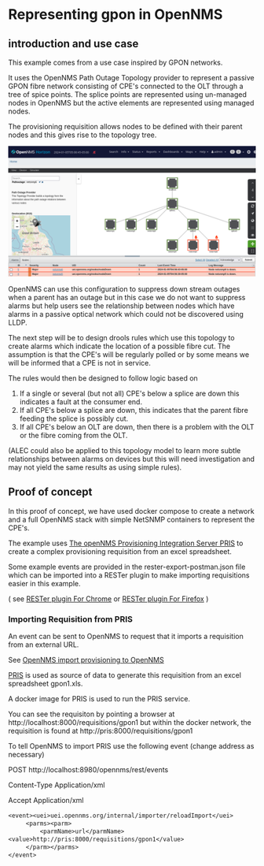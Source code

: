 
# Representing gpon in OpenNMS

## introduction and use case

This example comes from a use case inspired by GPON networks. 

It uses the OpenNMS Path Outage Topology provider to represent a passive GPON fibre network consisting of CPE's connected to the OLT through a tree of spice points.
The splice points are represented using un-managed nodes in OpenNMS but the active elements are represented using managed nodes. 

The provisioning requisition allows nodes to be defined with their parent nodes and this gives rise to the topology tree. 

![Alt text](../minimal-minion-kafka-simple/images/gpontopologyMap.png)

OpenNMS can use this configuration to suppress down stream outages when a parent has an outage but in this case we do not want to suppress alarms but help users see the relationship between nodes which have alarms in a passive optical network which could not be discovered using LLDP.

The next step will be to design drools rules which use this topology to create alarms which indicate the location of a possible fibre cut. 
The assumption is that the CPE's will be regularly polled or by some means we will be informed that a CPE is not in service.

The rules would then be designed to follow logic based on 

1. If a single or several (but not all) CPE's below a splice are down this indicates a fault at the consumer end.
2. If all CPE's below a splice are down, this indicates that the parent fibre feeding the splice is possibly cut.
3. If all CPE's below an OLT are down, then there is a problem with the OLT or the fibre coming from the OLT.

(ALEC could also be applied to this topology model to learn more subtle relationships between alarms on devices but this will need investigation and may not yield the same results as using simple rules). 

## Proof of concept

In this proof of concept, we have used docker compose to create a network and a full OpenNMS stack with simple NetSNMP containers to represent the CPE's. 

The example uses [The openNMS Provisioning Integration Server PRIS](https://docs.opennms.com/pris/2.0.0/index.html) to create a complex provisioning requisition from an excel spreadsheet.

Some example events are provided in the rester-export-postman.json file which can be imported into a RESTer plugin to make importing requisitions easier in this example.

( see [RESTer plugin For Chrome](https://chromewebstore.google.com/detail/rester/eejfoncpjfgmeleakejdcanedmefagga) or 
[RESTer plugin For Firefox](https://addons.mozilla.org/en-GB/firefox/addon/rester/) )

### Importing Requisition from PRIS

An event can be sent to OpenNMS to request that it imports a requisition from an external URL.

See [OpenNMS import provisioning to OpenNMS](https://docs.opennms.com/pris/2.0.0/provision-to-opennms.html)

[PRIS](https://docs.opennms.com/pris/2.0.0/index.html) is used as source of data to generate this requisition from an excel spreadsheet gpon1.xls.

A docker image for PRIS is used to run the PRIS service. 

You can see the requisiton by pointing a browser at http://localhost:8000/requisitions/gpon1  but within the docker network, the requisition is found at http://pris:8000/requisitions/gpon1

To tell OpenNMS to import PRIS use the following event (change address as necessary)

POST http://localhost:8980/opennms/rest/events

Content-Type Application/xml

Accept Application/xml

```
<event><uei>uei.opennms.org/internal/importer/reloadImport</uei>
     <parms><parm>
         <parmName>url</parmName><value>http://pris:8000/requisitions/gpon1</value>
     </parm></parms> 
</event>
```

